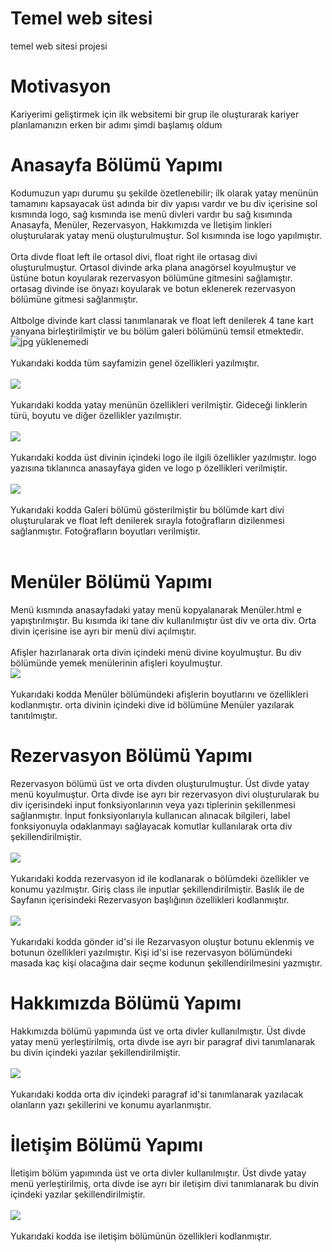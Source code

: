 # Temel web sitesi
temel web sitesi projesi
# Motivasyon
Kariyerimi geliştirmek için ilk websitemi bir grup ile oluşturarak kariyer
planlamanızın erken bir adımı şimdi başlamış oldum 
# Anasayfa Bölümü Yapımı
Kodumuzun yapı durumu şu şekilde özetlenebilir; ilk olarak yatay menünün tamamını kapsayacak üst adında bir div yapısı vardır ve bu div içerisine sol kısmında logo, sağ kısmında ise menü divleri vardır bu sağ kısımında Anasayfa, Menüler, Rezervasyon, Hakkımızda ve İletişim linkleri oluşturularak yatay menü oluşturulmuştur. Sol kısımında ise logo yapılmıştır. <br> <br>
Orta divde float left ile ortasol divi, float right ile ortasag divi oluşturulmuştur. Ortasol divinde arka plana anagörsel koyulmuştur ve üstüne botun koyularak rezervasyon bölümüne gitmesini sağlamıştır. ortasag divinde ise önyazı koyularak ve botun eklenerek rezervasyon bölümüne gitmesi sağlanmıştır. <br> <br>
Altbolge divinde kart classi tanımlanarak ve float left denilerek 4 tane kart yanyana birleştirilmiştir ve bu bölüm galeri bölümünü temsil etmektedir. <br>
![jpg yüklenemedi](https://github.com/MehmetTR123/website.md/blob/main/body.jpg) <br> <br>
Yukarıdaki kodda tüm sayfamizin genel özellikleri yazılmıştır. <br> <br>
![](https://github.com/MehmetTR123/website.md/blob/main/logo.jpg) <br> <br>
Yukarıdaki kodda yatay menünün özellikleri verilmiştir. Gideceği linklerin türü, boyutu ve diğer özellikler yazılmıştır. <br> <br>
![](https://github.com/MehmetTR123/website.md/blob/main/logo.jpg) <br> <br>
Yukarıdaki kodda üst divinin içindeki logo ile ilgili özellikler yazılmıştır. logo yazısına tıklanınca anasayfaya giden ve logo p özellikleri verilmiştir. <br> <br>
![](https://github.com/MehmetTR123/website.md/blob/main/Galeri.jpg) <br> <br>
Yukarıdaki kodda Galeri bölümü gösterilmiştir bu bölümde kart divi oluşturularak ve float left denilerek sırayla fotoğrafların dizilenmesi sağlanmıştır. Fotoğrafların boyutları verilmiştir. <br> <br>

# Menüler Bölümü Yapımı
Menü kısmında anasayfadaki yatay menü kopyalanarak Menüler.html e yapıştırılmıştır. Bu kısımda iki tane div kullanılmıştır üst div ve orta div. Orta divin içerisine ise ayrı bir menü divi açılmıştır. <br> <br>
Afişler hazırlanarak orta divin içindeki menü divine  koyulmuştur. Bu div bölümünde yemek menülerinin afişleri koyulmuştur. <br>
![](https://github.com/MehmetTR123/website.md/blob/main/Menüler.png) <br> <br>
Yukarıdaki kodda Menüler bölümündeki afişlerin boyutlarını ve özellikleri kodlanmıştır. orta divinin içindeki dive id bölümüne Menüler yazılarak tanıtılmıştır.

# Rezervasyon Bölümü Yapımı
Rezervasyon bölümü üst ve orta divden oluşturulmuştur. Üst divde yatay menü koyulmuştur. Orta divde ise ayrı bir rezervasyon divi oluşturularak bu div içerisindeki input fonksiyonlarının veya yazı tiplerinin şekillenmesi sağlanmıştır. İnput fonksiyonlarıyla kullanıcan alınacak bilgileri, label fonksiyonuyla odaklanmayı sağlayacak komutlar kullanılarak orta div şekillendirilmiştir. <br> <br>
![](https://github.com/MehmetTR123/website.md/blob/main/rezervasyon1.png)<br> <br>
Yukarıdaki kodda rezervasyon id ile kodlanarak o bölümdeki özellikler ve konumu yazılmıştır. Giriş class ile inputlar şekillendirilmiştir. Baslık ile de  Sayfanın içerisindeki Rezervasyon başlığının özellikleri kodlanmıştır. <br> <br>
![](https://github.com/MehmetTR123/website.md/blob/main/rezervasyon2.png) <br> <br>
Yukarıdaki kodda gönder id'si ile Rezarvasyon oluştur botunu eklenmiş ve botunun özellikleri yazılmıştır. Kişi id'si ise rezervasyon bölümündeki masada kaç kişi olacağına dair seçme kodunun şekillendirilmesini yazmıştır.
# Hakkımızda Bölümü Yapımı
Hakkımızda bölümü yapımında üst ve orta divler kullanılmıştır. Üst divde yatay menü yerleştirilmiş, orta divde ise ayrı bir paragraf divi tanımlanarak bu divin içindeki yazılar şekillendirilmiştir. <br> <br>
![](https://github.com/MehmetTR123/website.md/blob/main/hakkımızda1.png)<br> <br>
Yukarıdaki kodda orta div içindeki paragraf id'si tanımlanarak yazılacak olanların yazı şekillerini ve konumu ayarlanmıştır.

# İletişim Bölümü Yapımı
İletişim bölüm yapımında üst ve orta divler kullanılmıştır. Üst divde yatay menü yerleştirilmiş, orta divde ise ayrı bir iletişim divi tanımlanarak bu divin içindeki yazılar şekillendirilmiştir. <br> <br>
![](https://github.com/MehmetTR123/website.md/blob/main/iletişim.png) <br> <br>
Yukarıdaki kodda ise iletişim bölümünün özellikleri kodlanmıştır.
















